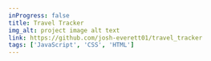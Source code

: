 ```yaml
---
inProgress: false
title: Travel Tracker
img_alt: project image alt text
link: https://github.com/josh-everett01/travel_tracker
tags: ['JavaScript', 'CSS', 'HTML']
---
```

